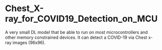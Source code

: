 # Chest_X-ray_for_COVID19_Detection_on_MCU
A very small DL model that be able to run on most microcontrollers and other memory constrained devices. It can detect a COVID-19 via Chest x-ray images (96x96).
